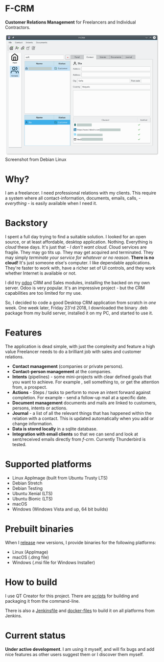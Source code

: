 # F-CRM

**Customer Relations Management** for Freelancers and Individual Contractors.

![f-crm on Linux](doc/f-crm.png)
<br>Screenshot from Debian Linux

# Why?
I am a freelancer. I need professional relations with my clients. This require a system where all contact-information, documents, emails, calls, - *everything* - is easily available when I need it.

# Backstory
I spent a full day trying to find a suitable solution. I looked for an open source, or at least affordable, desktop application. Nothing. Everything is *cloud* these days. It's just that - *I don't want cloud*. Cloud services are fragile. They may go tits up. They may get acquired and terminated. They may simply *terminate your service for whatever or no reason*. **There is no cloud!** It's just someone else's computer. I like dependable applications. They're faster to work with, have a richer set of UI controls, and they work whether Internet is available or not.

I did try [odoo](https://www.odoo.com/) CRM and Sales modules, installing the backed on my own server. Odoo is very popular. It's an impressive project - but the CRM capabilities are too limited for my use.

So, I decided to code a good Desktop CRM application from scratch in *one* week. One week later, Friday 23'rd 2018, I downloaded the binary .deb package from my build server, installed it on my PC, and started to use it.

# Features
The application is dead simple, with just the complexity and feature a high value Freelancer needs to do a brilliant job with sales and customer relations.

- **Contact management** (companies or private persons).
- **Contact-person management** at the companies.
- **Intents** (pipelines) - some mini-projects with clear defined goals that you want to achieve. For example , sell something to, or get the attention from, a prospect.
- **Actions** - Steps / tasks to perform to move an intent forward against completion. For example - send a follow-up mail at a specific date.
- **Document management** documents and mails are linked to customers, persons, intents or actions.
- **Journal** - a list of all the relevant things that has happened within the relation with a contact. This is updated automatically when you add or change information.
- **Data is stored locally** in a sqlite database.
- **Integration with email clients** so that we can send and look at sent/received emails directly from *f-crm*. Currently Thunderbird is tested.

# Supported platforms
 - Linux AppImage (built from Ubuntu Trusty LTS)
 - Debian Stretch
 - Debian Testing
 - Ubuntu Xenial (LTS)
 - Ubuntu Bionic (LTS)
 - macOS
 - Windows (Windows Vista and up, 64 bit builds)
 
# Prebuilt binaries
When I [release](https://github.com/jgaa/f-crm/releases) new versions, I provide binaries for the following platforms:
 - Linux (AppImage)
 - macOS (.dmg file)
 - Windows (.msi file for Windows Installer)

# How to build
I use QT Creator for this project. There are [scripts](scripts) for building and packaging it from the command-line.

There is also a [Jenkinsfile](ci/jenkins/Jenkinsfile.groovy) and [docker-files](ci/jenkins/) to build it on all platforms from Jenkins.

# Current status
**Under active development**. I am using it myself, and will fix bugs and add nice features as other users suggest them or I discover them myself.

